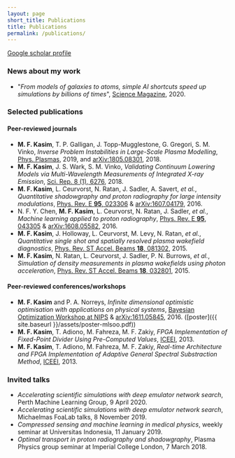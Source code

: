 ```yaml
---
layout: page
short_title: Publications
title: Publications
permalink: /publications/
---
```


[Google scholar profile](https://scholar.google.co.uk/citations?user=WmeftKUAAAAJ&hl=en)

### News about my work

* "*From models of galaxies to atoms, simple AI shortcuts speed up simulations by billions of times*", [Science Magazine](https://dx.doi.org/10.1126/science.abb2769), 2020.

### Selected publications

#### Peer-reviewed journals
* **M. F. Kasim**, T. P. Galligan, J. Topp-Mugglestone, G. Gregori, S. M. Vinko, *Inverse Problem Instabilities in Large-Scale Plasma Modelling*, [Phys. Plasmas](https://doi.org/10.1063/1.5125979), 2019, and [arXiv:1805.08301](https://arxiv.org/pdf/1805.08301.pdf), 2018.
* **M. F. Kasim**, J. S. Wark, S. M. Vinko, *Validating Continuum Lowering Models via Multi-Wavelength Measurements of Integrated X-ray Emission*, [Sci. Rep. 8 (1), 6276](https://doi.org/10.1038/s41598-018-24410-2), 2018.
* **M. F. Kasim**, L. Ceurvorst, N. Ratan, J. Sadler, A. Savert, *et al.*, *Quantitative shadowgraphy and proton radiography for large intensity modulations*, [Phys. Rev. E **95**, 023306](https://doi.org/10.1103/PhysRevE.95.023306) &  [arXiv:1607.04179](https://arxiv.org/pdf/1607.04179.pdf), 2016.
* N. F. Y. Chen, **M. F. Kasim**, L. Ceurvorst, N. Ratan, J. Sadler, *et al.*, *Machine learning applied to proton radiography*, [Phys. Rev. E **95**, 043305](https://doi.org/10.1103/PhysRevE.95.043305) & [arXiv:1608.05582](https://arxiv.org/pdf/1608.05582.pdf), 2016.
* **M. F. Kasim**, J. Holloway, L. Ceurvorst, M. Levy, N. Ratan, *et al.*, *Quantitative single shot and spatially resolved plasma wakefield diagnostics*, [Phys. Rev. ST Accel. Beams **18**, 081302](https://doi.org/10.1103/PhysRevSTAB.18.081302), 2015.
* **M. F. Kasim**, N. Ratan, L. Ceurvorst, J. Sadler, P. N. Burrows, *et al.*, *Simulation of density measurements in plasma wakefields using photon acceleration*, [Phys. Rev. ST Accel. Beams **18**, 032801](https://doi.org/10.1103/PhysRevSTAB.18.032801), 2015.

#### Peer-reviewed conferences/workshops
* **M. F. Kasim** and P. A. Norreys, *Infinite dimensional optimistic optimisation with applications on physical systems*, [Bayesian Optimization Workshop at NIPS](https://bayesopt.github.io/papers/2016/Kasim.pdf) & [arXiv:1611.05845](https://arxiv.org/pdf/1611.05845v1.pdf), 2016. ([poster]({{ site.baseurl }}/assets/poster-mlsoo.pdf))
* **M. F. Kasim**, T. Adiono, M. Fahreza, M. F. Zakiy, *FPGA Implementation of Fixed-Point Divider Using Pre-Computed Values*, [ICEEI](https://doi.org/10.1016/j.protcy.2013.12.182), 2013.
* **M. F. Kasim**, T. Adiono, M. Fahreza, M. F. Zakiy, *Real-time Architecture and FPGA Implementation of Adaptive General Spectral Substraction Method*, [ICEEI](https://doi.org/10.1016/j.protcy.2013.12.180), 2013.

### Invited talks

* *Accelerating scientific simulations with deep emulator network search*,
Perth Machine Learning Group, 9 April 2020.
* *Accelerating scientific simulations with deep emulator network search*,
Michaelmas FoaLab talks, 8 November 2019.
* *Compressed sensing and machine learning in medical physics*, weekly seminar
at Universitas Indonesia, 11 January 2019.
* *Optimal transport in proton radiography and shadowgraphy*, Plasma Physics
group seminar at Imperial College London, 7 March 2018.
